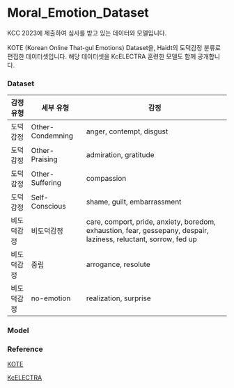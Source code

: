 # Moral_Emotion_Dataset
KCC 2023에 제출하여 심사를 받고 있는 데이터와 모델입니다.

KOTE (Korean Online That-gul Emotions) Dataset을, Haidt의 도덕감정 분류로 편집한 데이터셋입니다.
해당 데이터셋을 KcELECTRA 훈련한 모델도 함께 공개합니다.

### Dataset
| 감정 유형 | 세부 유형 | 감정 |
| --- | --- | --- |
| 도덕감정 | Other-Condemning | anger, contempt, disgust |
| 도덕감정 | Other-Praising | admiration, gratitude |
| 도덕감정 | Other-Suffering | compassion |
| 도덕감정 | Self-Conscious | shame, guilt, embarrassment |
| 비도덕감정 | 비도덕감정 | care, comport, pride, anxiety, boredom, exhaustion, fear, gessepany, despair, laziness, reluctant, sorrow, fed up |
| 비도덕감정 | 중립 | arrogance, resolute |
| 비도덕감정 | no-emotion | realization, surprise |

### Model 


### Reference
[KOTE](https://github.com/username/my-repository)

[KcELECTRA](https://github.com/Beomi/KcELECTRA)
